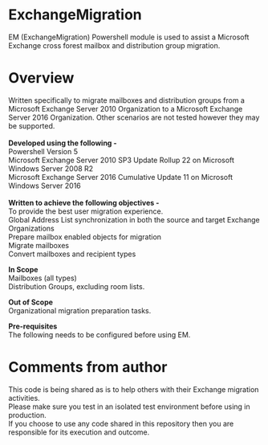 # ExchangeMigration
EM (ExchangeMigration) Powershell module is used to assist a Microsoft Exchange cross forest mailbox and distribution group migration.

# Overview
Written specifically to migrate mailboxes and distribution groups from a Microsoft Exchange Server 2010 Organization to a Microsoft Exchange Server 2016 Organization. Other scenarios are not tested however they may be supported.<br> 
<br>
<b>Developed using the following -</b><br>
Powershell Version 5<br>
Microsoft Exchange Server 2010 SP3 Update Rollup 22 on Microsoft Windows Server 2008 R2<br>
Microsoft Exchange Server 2016 Cumulative Update 11 on Microsoft Windows Server 2016<br>
<br>
<b>Written to achieve the following objectives -</b><br>
To provide the best user migration experience.<br>
Global Address List synchronization in both the source and target Exchange Organizations<br>
Prepare mailbox enabled objects for migration<br>
Migrate mailboxes<br>
Convert mailboxes and recipient types<br>

<b>In Scope</b><br>
Mailboxes (all types)<br>
Distribution Groups, excluding room lists.<br>

<b>Out of Scope</b><br>
Organizational migration preparation tasks.<br>

<b>Pre-requisites</b><br>
The following needs to be configured before using EM.<br>

# Comments from author
This code is being shared as is to help others with their Exchange migration activities.<br>
Please make sure you test in an isolated test environment before using in production.<br>
If you choose to use any code shared in this repository then you are responsible for its execution and outcome.<br>
